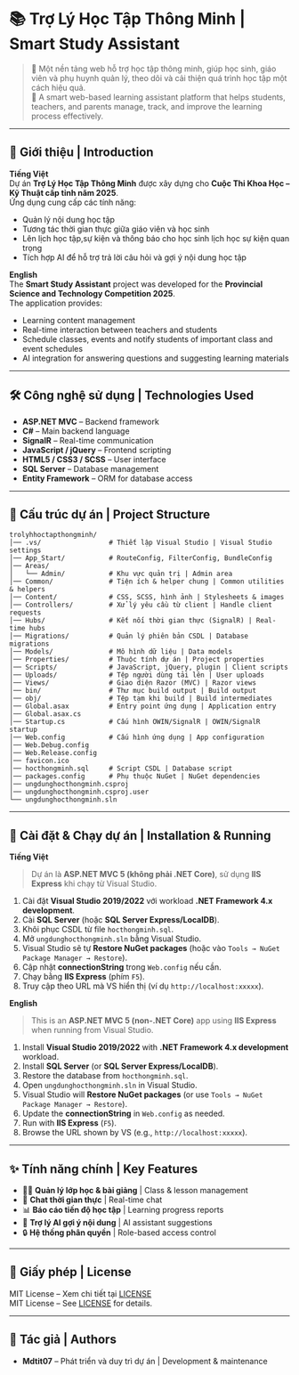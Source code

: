 # 📚 Trợ Lý Học Tập Thông Minh | Smart Study Assistant

> 🌟 Một nền tảng web hỗ trợ học tập thông minh, giúp học sinh, giáo viên và phụ huynh quản lý, theo dõi và cải thiện quá trình học tập một cách hiệu quả.  
> 🌟 A smart web-based learning assistant platform that helps students, teachers, and parents manage, track, and improve the learning process effectively.

---

## 📖 Giới thiệu | Introduction

**Tiếng Việt**  
Dự án **Trợ Lý Học Tập Thông Minh** được xây dựng cho **Cuộc Thi Khoa Học – Kỹ Thuật cấp tỉnh năm 2025**.  
Ứng dụng cung cấp các tính năng:

- Quản lý nội dung học tập
- Tương tác thời gian thực giữa giáo viên và học sinh
- Lên lịch học tập,sự kiện và thông báo cho học sinh lịch học sự kiện quan trọng
- Tích hợp AI để hỗ trợ trả lời câu hỏi và gợi ý nội dung học tập

**English**  
The **Smart Study Assistant** project was developed for the **Provincial Science and Technology Competition 2025**.  
The application provides:

- Learning content management
- Real-time interaction between teachers and students
- Schedule classes, events and notify students of important class and event schedules
- AI integration for answering questions and suggesting learning materials

---

## 🛠 Công nghệ sử dụng | Technologies Used

- **ASP.NET MVC** – Backend framework
- **C#** – Main backend language
- **SignalR** – Real-time communication
- **JavaScript / jQuery** – Frontend scripting
- **HTML5 / CSS3 / SCSS** – User interface
- **SQL Server** – Database management
- **Entity Framework** – ORM for database access

---

## 📂 Cấu trúc dự án | Project Structure

```plaintext
trolyhhoctapthongminh/
│── .vs/                 # Thiết lập Visual Studio | Visual Studio settings
│── App_Start/           # RouteConfig, FilterConfig, BundleConfig
│── Areas/
│   └── Admin/           # Khu vực quản trị | Admin area
│── Common/              # Tiện ích & helper chung | Common utilities & helpers
│── Content/             # CSS, SCSS, hình ảnh | Stylesheets & images
│── Controllers/         # Xử lý yêu cầu từ client | Handle client requests
│── Hubs/                # Kết nối thời gian thực (SignalR) | Real-time hubs
│── Migrations/          # Quản lý phiên bản CSDL | Database migrations
│── Models/              # Mô hình dữ liệu | Data models
│── Properties/          # Thuộc tính dự án | Project properties
│── Scripts/             # JavaScript, jQuery, plugin | Client scripts
│── Uploads/             # Tệp người dùng tải lên | User uploads
│── Views/               # Giao diện Razor (MVC) | Razor views
│── bin/                 # Thư mục build output | Build output
│── obj/                 # Tệp tạm khi build | Build intermediates
│── Global.asax          # Entry point ứng dụng | Application entry
│── Global.asax.cs
│── Startup.cs           # Cấu hình OWIN/SignalR | OWIN/SignalR startup
│── Web.config           # Cấu hình ứng dụng | App configuration
│── Web.Debug.config
│── Web.Release.config
│── favicon.ico
│── hocthongminh.sql     # Script CSDL | Database script
│── packages.config      # Phụ thuộc NuGet | NuGet dependencies
│── ungdunghocthongminh.csproj
│── ungdunghocthongminh.csproj.user
└── ungdunghocthongminh.sln
```

---

## 🚀 Cài đặt & Chạy dự án | Installation & Running

**Tiếng Việt**

> Dự án là **ASP.NET MVC 5 (không phải .NET Core)**, sử dụng **IIS Express** khi chạy từ Visual Studio.

1. Cài đặt **Visual Studio 2019/2022** với workload **.NET Framework 4.x development**.
2. Cài **SQL Server** (hoặc **SQL Server Express/LocalDB**).
3. Khôi phục CSDL từ file `hocthongminh.sql`.
4. Mở `ungdunghocthongminh.sln` bằng Visual Studio.
5. Visual Studio sẽ tự **Restore NuGet packages** (hoặc vào `Tools → NuGet Package Manager → Restore`).
6. Cập nhật **connectionString** trong `Web.config` nếu cần.
7. Chạy bằng **IIS Express** (phím `F5`).
8. Truy cập theo URL mà VS hiển thị (ví dụ `http://localhost:xxxxx`).

**English**

> This is an **ASP.NET MVC 5 (non-.NET Core)** app using **IIS Express** when running from Visual Studio.

1. Install **Visual Studio 2019/2022** with **.NET Framework 4.x development** workload.
2. Install **SQL Server** (or **SQL Server Express/LocalDB**).
3. Restore the database from `hocthongminh.sql`.
4. Open `ungdunghocthongminh.sln` in Visual Studio.
5. Visual Studio will **Restore NuGet packages** (or use `Tools → NuGet Package Manager → Restore`).
6. Update the **connectionString** in `Web.config` as needed.
7. Run with **IIS Express** (`F5`).
8. Browse the URL shown by VS (e.g., `http://localhost:xxxxx`).

---

## ✨ Tính năng chính | Key Features

- 👩‍🏫 **Quản lý lớp học & bài giảng** | Class & lesson management
- 💬 **Chat thời gian thực** | Real-time chat
- 📊 **Báo cáo tiến độ học tập** | Learning progress reports
- 🤖 **Trợ lý AI gợi ý nội dung** | AI assistant suggestions
- 🔒 **Hệ thống phân quyền** | Role-based access control

---

## 📜 Giấy phép | License

MIT License – Xem chi tiết tại [LICENSE](LICENSE)  
MIT License – See [LICENSE](LICENSE) for details.

---

## 👥 Tác giả | Authors

- **Mdtit07** – Phát triển và duy trì dự án | Development & maintenance
